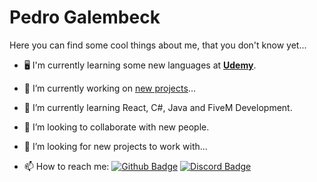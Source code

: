# Pedro Galembeck

Here you can find some cool things about me, that you don't know yet...

- 🖥 I'm currently learning some new languages at [**Udemy**](https://www.udemy.com/).

- 🔭 I’m currently working on <a href="https://github.com/LDNzera?tab=repositories/">new projects</a>... 

- 🌱 I’m currently learning React, C#, Java and FiveM Development.

- 👯 I’m looking to collaborate with new people.

- 🤔 I’m looking for new projects to work with...

- 📫 How to reach me: [![Github Badge](https://img.shields.io/badge/-Github-000?style=flat-square&logo=Github&logoColor=white&link=https://github.com/LDNzera)](https://github.com/LDNzera) 
[![Discord Badge](https://img.shields.io/badge/-Discord-000?style=flat-square&logo=Discord&logoColor=white&link=https://github.com/LDNzera)](https://github.com/LDNzera)

